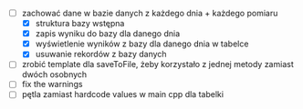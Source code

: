 - [ ] zachować dane w bazie danych z każdego dnia + każdego pomiaru
  - [x] struktura bazy wstępna
  - [x] zapis wyniku do bazy dla danego dnia
  - [x] wyświetlenie wyników z bazy dla danego dnia w tabelce
  - [x] usuwanie rekordów z bazy danych
- [ ] zrobić template dla saveToFile, żeby korzystało z jednej metody zamiast dwóch osobnych
- [ ] fix the warnings
- [ ] pętla zamiast hardcode values w main cpp dla tabelki
